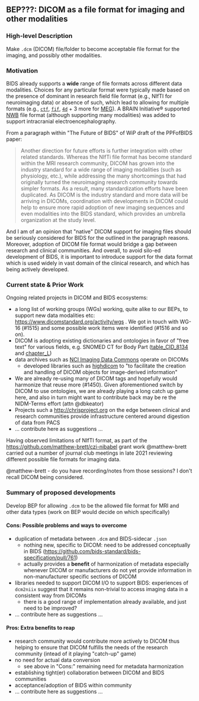 ## BEP???: DICOM as a file format for imaging and other modalities

### High-level Description

Make `.dcm` (DICOM) file/folder to become acceptable file format for the imaging, and possibly other modalities.

### Motivation

BIDS already supports a **wide** range of file formats across different data modalities.
Choices for any particular format were typically made based on the presence of dominant in research field file format (e.g., NIfTI for neuroimaging data) or absence of such, which lead to allowing for multiple formats (e.g., [`ctf`](#ctf), [`fif`](#neuromagelektamegin), [`4d`](#bti4d-neuroimaging) + 3 more for [MEG](../appendices/meg-file-formats.md)).
A BRAIN Initiative® supported [NWB](#nwb) file format (although supporting many modalities) was added to support intracranial electroencephalography.

From a paragraph within "The Future of BIDS" of WiP draft of the PPFofBIDS paper:

> Another direction for future efforts is further integration with other related standards.  Whereas the NIfTi file format has become standard within the MRI research community, DICOM has grown into the industry standard for a wide range of imaging modalities (such as physiology, etc.), while addressing the many shortcomings that had originally turned the neuroimaging research community towards simpler formats. As a result, many standardization efforts have been duplicated. As DICOM is the industry standard and more data will be arriving in DICOMs, coordination with developments in DICOM could help to ensure more rapid adoption of new imaging sequences and even modalities into the BIDS standard, which provides an umbrella organization at the study level.

And I am of an opinion that "native" DICOM support for imaging files should be seriously considered for BIDS for the outlined in the paragraph reasons. 
Moreover, adoption of DICOM file format would bridge a gap between research and clinical communities.
And overall, to avoid silo-ed development of BIDS, it is important to introduce support for the data format which is used widely in vast domain of the clinical research, and which has being actively developed. 

### Current state & Prior Work
 
Ongoing related projects in DICOM and BIDS ecosystems:

- a long list of working groups (WGs) working, quite alike to our BEPs, to support new data modalities etc: https://www.dicomstandard.org/activity/wgs . 
We got in touch with WG-16 (#1515)  and some possible work items were identified (#1516 and so on).
- DICOM is adopting existing dictionaries and ontologies in favor of "free text" for various fields, e.g. SNOMED CT for Body Part ([table_CID_8134](https://dicom.nema.org/medical/dicom/current/output/chtml/part16/sect_CID_8134.html#table_CID_8134)
and [chapter_L](https://dicom.nema.org/medical/dicom/current/output/chtml/part16/chapter_L.html))
- data archives such as [NCI Imaging Data Commons](https://imaging.datacommons.cancer.gov/) operate on DICOMs
  - developed libraries such as [highdicom](https://github.com/ImagingDataCommons/highdicom) to "to facilitate the creation and handling of DICOM objects for image-derived information"
- We are already re-using many of DICOM tags and hopefully would harmonize that reuse more (#1450). Given aforementioned switch by DICOM to use ontologies, we are already playing a long catch up game here, and also in turn might want to contribute back may be re the NIDM-Terms effort (attn @dbkeator)
- Projects such a http://chrisproject.org on the edge between clinical and research communities provide infrastructure centered around digestion of data from PACS
- ... contribute here as suggestions ...


Having observed limitations of NIfTI format, as part of the https://github.com/matthew-brett/czi-nibabel grant work @matthew-brett  carried out a number of journal club meetings in late 2021 reviewing different possible file formats for imaging data. 

@matthew-brett - do you have recording/notes from those sessions? I don't recall DICOM being considered.

### Summary of proposed developments

Develop BEP for allowing `.dcm` to be the allowed file format for MRI and other data types (work on BEP would decide on which specifically) 

#### Cons: Possible problems and ways to overcome

- duplication of metadata between `.dcm` and BIDS-sidecar `.json`
  - nothing new, specific to DICOM: need to be addressed conceptually in BIDS (https://github.com/bids-standard/bids-specification/pull/761)
  - actually provides a **benefit** of harmonization of metadata especially whenever DICOM or manufacturers do not yet provide information in non-manufacturer specific sections of DICOM
- libraries needed to support DICOM I/O to support BIDS: experiences of `dcm2niix` suggest that it remains non-trivial to access imaging data in a consistent way from DICOMs
  - there is a good range of implementation already available, and just need to be improved?
- ... contribute here as suggestions ...


#### Pros: Extra benefits to reap

- research community would contribute more actively to DICOM thus helping to ensure that DICOM fulfills the needs of the research community (intead of it playing "catch-up" game)
- no need for actual data conversion
  - see above in "Cons:" remaining need for metadata harmonization
- establishing tight(er) collaboration between DICOM and BIDS communities
- acceptance/adoption of BIDS within community 
- ... contribute here as suggestions ...